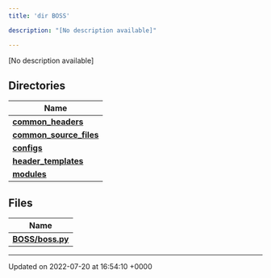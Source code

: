```yaml
---
title: 'dir BOSS'

description: "[No description available]"

---
```







[No description available]

## Directories

| Name           |
| -------------- |
| **[common_headers](/documentation/code/files/dir_a2d5f2e6154cdcd3b46488ffbbbb2574/#dir-common-headers)**  |
| **[common_source_files](/documentation/code/files/dir_ec82fb70b47bf0ce378965414b0ff5b2/#dir-common-source-files)**  |
| **[configs](/documentation/code/files/dir_55d4c3e5585d0ebd94321a18f02dda40/#dir-configs)**  |
| **[header_templates](/documentation/code/files/dir_f560fc3ef07fdc20589dba0de44f25dc/#dir-header-templates)**  |
| **[modules](/documentation/code/files/dir_230a8c85ea264f76334600e02d05d990/#dir-modules)**  |

## Files

| Name           |
| -------------- |
| **[BOSS/boss.py](/documentation/code/files/boss_8py/#file-boss.py)**  |






-------------------------------

Updated on 2022-07-20 at 16:54:10 +0000
